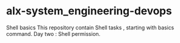 # alx-system_engineering-devops
Shell basics 
This repository contain Shell tasks , starting with basics command.
Day two : Shell permission.

